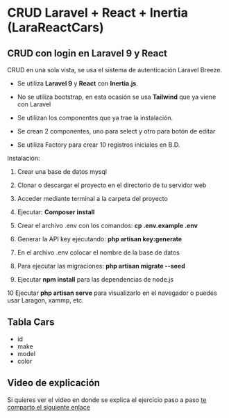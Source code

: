 # CRUD Laravel + React + Inertia    (LaraReactCars)

## CRUD con login en Laravel 9 y React

CRUD en una sola vista, se usa el sistema de autenticación Laravel Breeze. 

- Se utiliza <b>Laravel 9</b> y <b>React</b> con <b>Inertia.js</b>.

- No se utiliza bootstrap, en esta ocasión se usa <b>Tailwind</b> que ya viene con Laravel

- Se utilizan los componentes que ya trae la instalación.

- Se crean 2 componentes, uno para select y otro para botón de editar

- Se utiliza Factory para crear 10 registros iniciales en B.D.


Instalación:

1) Crear una base de datos mysql

2) Clonar o descargar el proyecto en el directorio de tu servidor web

3) Acceder mediante terminal a la carpeta del proyecto

4) Ejecutar:  <b>Composer install</b>

5) Crear el archivo .env con los comandos: <b> cp .env.example .env</b>

6) Generar la API key ejecutando: <b> php artisan key:generate </b>

7) En el archivo .env colocar el nombre de la base de datos

8) Para ejecutar las migraciones: <b>php artisan migrate --seed</b>

9) Ejecutar <b>npm install</b> para las dependencias de node.js

10 Ejecutar <b>php artisan serve</b> para visualizarlo en el navegador o puedes usar Laragon, xammp, etc.

## Tabla Cars
- id 
- make
- model
- color


## Video de explicación

Si quieres ver el video en donde se explica el ejercicio paso a paso  [te comparto el siguiente enlace](https://youtu.be/bxX15LL_zE4)